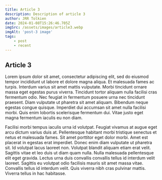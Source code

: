 ```yaml
---
title: Article 3
description: Description of article 3
author: JRR Tolkien
date: 2024-01-08T15:26:46.705Z
imgSrc: /assets/images/article3.webp
imgAlt: 'post-3 image'
tags:
    - post
    - recent
---
```


## Article 3

Lorem ipsum dolor sit amet, consectetur adipiscing elit, sed do eiusmod tempor incididunt ut labore et dolore magna aliqua. Et malesuada fames ac turpis. Interdum varius sit amet mattis vulputate. Morbi tincidunt ornare massa eget egestas purus viverra. Tincidunt tortor aliquam nulla facilisi cras fermentum odio. Nec feugiat in fermentum posuere urna nec tincidunt praesent. Diam vulputate ut pharetra sit amet aliquam. Bibendum neque egestas congue quisque. Imperdiet dui accumsan sit amet nulla facilisi morbi. Quis enim lobortis scelerisque fermentum dui. Vitae justo eget magna fermentum iaculis eu non diam.

Facilisi morbi tempus iaculis urna id volutpat. Feugiat vivamus at augue eget arcu dictum varius duis at. Pellentesque habitant morbi tristique senectus et netus et malesuada fames. Sit amet porttitor eget dolor morbi. Amet est placerat in egestas erat imperdiet. Donec enim diam vulputate ut pharetra sit. Id volutpat lacus laoreet non. Volutpat blandit aliquam etiam erat velit. Sagittis vitae et leo duis ut diam quam nulla. Nulla malesuada pellentesque elit eget gravida. Lectus urna duis convallis convallis tellus id interdum velit laoreet. Sagittis eu volutpat odio facilisis mauris sit amet massa vitae. Convallis tellus id interdum velit. Quis viverra nibh cras pulvinar mattis. Viverra tellus in hac habitasse.